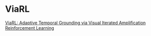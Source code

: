 # ViaRL
[ViaRL: Adaptive Temporal Grounding via Visual Iterated Amplification Reinforcement Learning](https://arxiv.org/abs/2505.15447)
